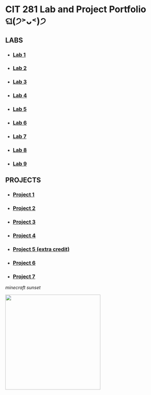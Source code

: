 # CIT 281 Lab and Project Portfolio ଘ(੭˃ᴗ˂)੭

## LABS

  + ### [Lab 1](https://killua-boop.github.io/cit281-lab1/)
  
  + ### [Lab 2](https://killua-boop.github.io/cit281-lab2/)
  
  + ### [Lab 3](https://killua-boop.github.io/cit281-lab3/)
  
  + ### [Lab 4](https://killua-boop.github.io/cit281-lab4/)
  
  + ### [Lab 5](https://killua-boop.github.io/cit281-lab5/)
  
  + ### [Lab 6](https://killua-boop.github.io/cit281-lab6/)
  
  + ### [Lab 7](https://killua-boop.github.io/cit281-lab7/)
  
  + ### [Lab 8](https://killua-boop.github.io/cit281-lab8/)
  
  + ### [Lab 9](https://killua-boop.github.io/cit281-lab9/)
  
## PROJECTS
  
  + ### [Project 1](https://killua-boop.github.io/cit281-p1/)
  
  + ### [Project 2](https://killua-boop.github.io/cit281-p2/)

  + ### [Project 3](https://killua-boop.github.io/cit281-p3/)

  + ### [Project 4](https://killua-boop.github.io/cit281-p4/)

  + ### [Project 5 (extra credit)](https://killua-boop.github.io/cit281-p5/)

  + ### [Project 6](https://killua-boop.github.io/cit281-p6/)
 
  + ### [Project 7](https://killua-boop.github.io/cit281-p7/)

*minecraft sunset*

<img src="https://user-images.githubusercontent.com/84113983/120721347-7f920280-c482-11eb-81ea-b3d7ba5a3a63.JPG" width="299" height="299" />
